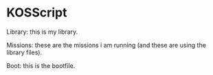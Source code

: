 # KOSScript

Library: this is my library.

Missions: these are the missions i am running (and these are using the library files).

Boot: this is the bootfile.
